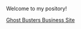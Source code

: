 Welcome to my pository!

<a href="file:///C:/Users/Lilyp/OneDrive/Documents/GitHub/WD/GigiPository/htmlcss/index.html">Ghost Busters Business Site</a>